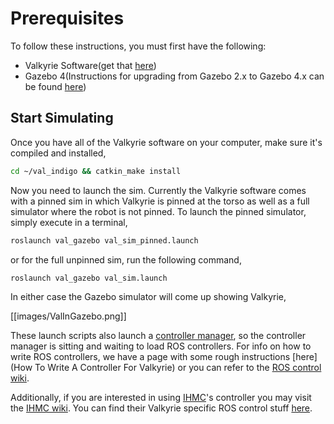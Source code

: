 # Prerequisites
To follow these instructions, you must first have the following:
* Valkyrie Software(get that [here](https://github.com/NASA-JSC-Robotics/valkyrie/wiki/Get-Valkyrie-Code))
* Gazebo 4(Instructions for upgrading from Gazebo 2.x to Gazebo 4.x can be found [here](http://gazebosim.org/tutorials/?tut=ros_wrapper_versions))

## Start Simulating
Once you have all of the Valkyrie software on your computer, make sure it's compiled and installed,

```bash
cd ~/val_indigo && catkin_make install
```

Now you need to launch the sim. Currently the Valkyrie software comes with a pinned sim in which Valkyrie is pinned at the torso as well as a full simulator where the robot is not pinned. To launch the pinned simulator, simply execute in a terminal,

```bash
roslaunch val_gazebo val_sim_pinned.launch
```

or for the full unpinned sim, run the following command,

```bash
roslaunch val_gazebo val_sim.launch
```

In either case the Gazebo simulator will come up showing Valkyrie,

[[images/ValInGazebo.png]]

These launch scripts also launch a [controller manager](http://wiki.ros.org/controller_manager), so the controller manager is sitting and waiting to load ROS controllers. For info on how to write ROS controllers, we have a page with some rough instructions [here](How To Write A Controller For Valkyrie) or you can refer to the [ROS control wiki](http://wiki.ros.org/ros_control).

Additionally, if you are interested in using [IHMC](http://robots.ihmc.us/)'s controller you may visit the [IHMC wiki](http://ihmcrobotics.github.io/). You can find their Valkyrie specific ROS control stuff [here](https://github.com/ihmcrobotics/ihmc_valkyrie_ros).